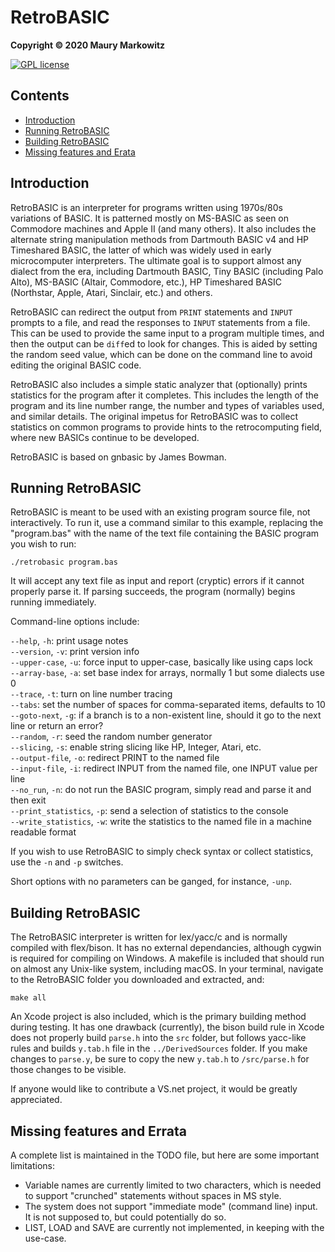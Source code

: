 RetroBASIC
=========

**Copyright © 2020 Maury Markowitz**

[![GPL license](http://img.shields.io/badge/license-GPL-brightgreen.svg)](https://opensource.org/licenses/gpl-license)

## Contents

* [Introduction](#introduction)
* [Running RetroBASIC](#running-retrobasic)
* [Building RetroBASIC](#building-retrobasic)
* [Missing features and Erata](#missing-features-and-erata)

## Introduction

RetroBASIC is an interpreter for programs written using 1970s/80s variations of BASIC. It is patterned mostly on MS-BASIC as seen on Commodore machines and Apple II (and many others). It also includes the alternate string manipulation methods from Dartmouth BASIC v4 and HP Timeshared BASIC, the latter of which was widely used in early microcomputer interpreters. The ultimate goal is to support almost any dialect from the era, including Dartmouth BASIC, Tiny BASIC (including Palo Alto), MS-BASIC (Altair, Commodore, etc.), HP Timeshared BASIC (Northstar, Apple, Atari, Sinclair, etc.) and others. 

RetroBASIC can redirect the output from `PRINT` statements and `INPUT` prompts to a file, and read the responses to `INPUT` statements from a file. This can be used to provide the same input to a program multiple times, and then the output can be `diff`ed to look for changes. This is aided by setting the random seed value, which can be done on the command line to avoid editing the original BASIC code.

RetroBASIC also includes a simple static analyzer that (optionally) prints statistics for the program after it completes. This includes the length of the program and its line number range, the number and types of variables used, and similar details. The original impetus for RetroBASIC was to collect statistics on common programs to provide hints to the retrocomputing field, where new BASICs continue to be developed.

RetroBASIC is based on gnbasic by James Bowman.
 
## Running RetroBASIC

RetroBASIC is meant to be used with an existing program source file, not interactively. To run it, use a command similar to this example, replacing the "program.bas" with the name of the text file containing the BASIC program you wish to run:

```./retrobasic program.bas```

It will accept any text file as input and report (cryptic) errors if it cannot properly parse it. If parsing succeeds, the program (normally) begins running immediately.

Command-line options include:

`--help`, `-h`: print usage notes  
`--version`, `-v`: print version info  
`--upper-case`, `-u`: force input to upper-case, basically like using caps lock  
`--array-base`, `-a`: set base index for arrays, normally 1 but some dialects use 0  
`--trace`, `-t`: turn on line number tracing  
`--tabs`: set the number of spaces for comma-separated items, defaults to 10  
`--goto-next`, `-g`: if a branch is to a non-existent line, should it go to the next line or return an error?  
`--random`, `-r`: seed the random number generator  
`--slicing`, `-s`: enable string slicing like HP, Integer, Atari, etc.  
`--output-file`, `-o`: redirect PRINT to the named file  
`--input-file`, `-i`: redirect INPUT from the named file, one INPUT value per line  
`--no_run`, `-n`: do not run the BASIC program, simply read and parse it and then exit  
`--print_statistics`, `-p`: send a selection of statistics to the console  
`--write_statistics`, `-w`: write the statistics to the named file in a machine readable format  

If you wish to use RetroBASIC to simply check syntax or collect statistics, use the `-n` and `-p` switches.

Short options with no parameters can be ganged, for instance, `-unp`.

## Building RetroBASIC

The RetroBASIC interpreter is written for lex/yacc/c and is normally compiled with flex/bison. It has no external dependancies, although cygwin is required for compiling on Windows. A makefile is included that should run on almost any Unix-like system, including macOS. In your terminal, navigate to the RetroBASIC folder you downloaded and extracted, and:

```make all```

An Xcode project is also included, which is the primary building method during testing. It has one drawback (currently), the bison build rule in Xcode does not properly build `parse.h` into the `src` folder, but follows yacc-like rules and builds `y.tab.h` file in the `../DerivedSources` folder. If you make changes to `parse.y`, be sure to copy the new `y.tab.h` to `/src/parse.h` for those changes to be visible.

If anyone would like to contribute a VS.net project, it would be greatly appreciated.

## Missing features and Errata

A complete list is maintained in the TODO file, but here are some important limitations:

* Variable names are currently limited to two characters, which is needed to support "crunched" statements without spaces in MS style.
* The system does not support "immediate mode" (command line) input. It is not supposed to, but could potentially do so.
* LIST, LOAD and SAVE are currently not implemented, in keeping with the use-case.
